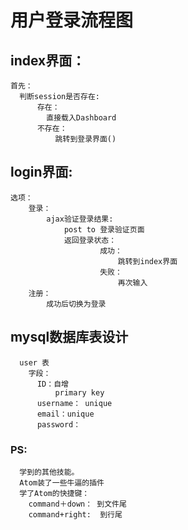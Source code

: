 # 用户登录流程图

## index界面：

```
首先：
  判断session是否存在:
      存在：  
        直接载入Dashboard
      不存在：
          跳转到登录界面()
```

## login界面:

```
选项：
    登录：
        ajax验证登录结果:
            post to 登录验证页面
            返回登录状态：
                    成功：
                        跳转到index界面
                    失败：
                        再次输入
    注册：
        成功后切换为登录
```
## mysql数据库表设计
      user 表
        字段：
          ID：自增  
              primary key
          username： unique
          email：unique
          password：

### PS:

```
  学到的其他技能。
  Atom装了一些牛逼的插件
  学了Atom的快捷键：
    command＋down： 到文件尾
    command+right:  到行尾
  ```
